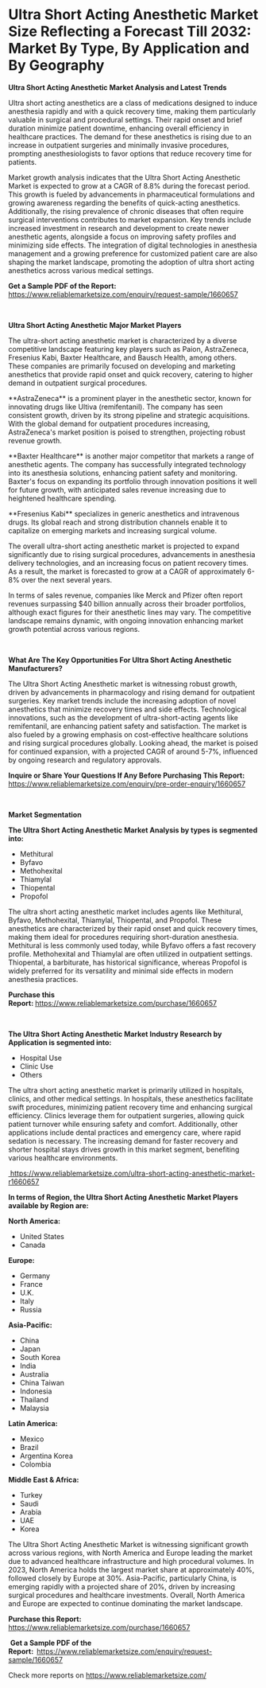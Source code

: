 <p><h1>Ultra Short Acting Anesthetic Market Size Reflecting a Forecast Till 2032: Market By Type, By Application and By Geography</h1></p><p><strong>Ultra Short Acting Anesthetic Market Analysis and Latest Trends</strong></p>
<p><p>Ultra short acting anesthetics are a class of medications designed to induce anesthesia rapidly and with a quick recovery time, making them particularly valuable in surgical and procedural settings. Their rapid onset and brief duration minimize patient downtime, enhancing overall efficiency in healthcare practices. The demand for these anesthetics is rising due to an increase in outpatient surgeries and minimally invasive procedures, prompting anesthesiologists to favor options that reduce recovery time for patients.</p><p>Market growth analysis indicates that the Ultra Short Acting Anesthetic Market is expected to grow at a CAGR of 8.8% during the forecast period. This growth is fueled by advancements in pharmaceutical formulations and growing awareness regarding the benefits of quick-acting anesthetics. Additionally, the rising prevalence of chronic diseases that often require surgical interventions contributes to market expansion. Key trends include increased investment in research and development to create newer anesthetic agents, alongside a focus on improving safety profiles and minimizing side effects. The integration of digital technologies in anesthesia management and a growing preference for customized patient care are also shaping the market landscape, promoting the adoption of ultra short acting anesthetics across various medical settings.</p></p>
<p><strong>Get a Sample PDF of the Report:&nbsp;</strong> <a href="https://www.reliablemarketsize.com/enquiry/request-sample/1660657?utm_campaign=3516&utm_medium=2&utm_source=Github&utm_content=ia&utm_term=29032025&utm_id=ultra-short-acting-anesthetic">https://www.reliablemarketsize.com/enquiry/request-sample/1660657</a></p>
<p>&nbsp;</p>
<p><strong>Ultra Short Acting Anesthetic Major Market Players</strong></p>
<p><p>The ultra-short acting anesthetic market is characterized by a diverse competitive landscape featuring key players such as Paion, AstraZeneca, Fresenius Kabi, Baxter Healthcare, and Bausch Health, among others. These companies are primarily focused on developing and marketing anesthetics that provide rapid onset and quick recovery, catering to higher demand in outpatient surgical procedures.</p><p>**AstraZeneca** is a prominent player in the anesthetic sector, known for innovating drugs like Ultiva (remifentanil). The company has seen consistent growth, driven by its strong pipeline and strategic acquisitions. With the global demand for outpatient procedures increasing, AstraZeneca's market position is poised to strengthen, projecting robust revenue growth.</p><p>**Baxter Healthcare** is another major competitor that markets a range of anesthetic agents. The company has successfully integrated technology into its anesthesia solutions, enhancing patient safety and monitoring. Baxter's focus on expanding its portfolio through innovation positions it well for future growth, with anticipated sales revenue increasing due to heightened healthcare spending.</p><p>**Fresenius Kabi** specializes in generic anesthetics and intravenous drugs. Its global reach and strong distribution channels enable it to capitalize on emerging markets and increasing surgical volume.</p><p>The overall ultra-short acting anesthetic market is projected to expand significantly due to rising surgical procedures, advancements in anesthesia delivery technologies, and an increasing focus on patient recovery times. As a result, the market is forecasted to grow at a CAGR of approximately 6-8% over the next several years.</p><p>In terms of sales revenue, companies like Merck and Pfizer often report revenues surpassing $40 billion annually across their broader portfolios, although exact figures for their anesthetic lines may vary. The competitive landscape remains dynamic, with ongoing innovation enhancing market growth potential across various regions.</p></p>
<p>&nbsp;</p>
<p><strong>What Are The Key Opportunities For Ultra Short Acting Anesthetic Manufacturers?</strong></p>
<p><p>The Ultra Short Acting Anesthetic market is witnessing robust growth, driven by advancements in pharmacology and rising demand for outpatient surgeries. Key market trends include the increasing adoption of novel anesthetics that minimize recovery times and side effects. Technological innovations, such as the development of ultra-short-acting agents like remifentanil, are enhancing patient safety and satisfaction. The market is also fueled by a growing emphasis on cost-effective healthcare solutions and rising surgical procedures globally. Looking ahead, the market is poised for continued expansion, with a projected CAGR of around 5-7%, influenced by ongoing research and regulatory approvals.</p></p>
<p><strong>Inquire or Share Your Questions If Any Before Purchasing This Report:</strong> <a href="https://www.reliablemarketsize.com/enquiry/pre-order-enquiry/1660657?utm_campaign=3516&utm_medium=2&utm_source=Github&utm_content=ia&utm_term=29032025&utm_id=ultra-short-acting-anesthetic">https://www.reliablemarketsize.com/enquiry/pre-order-enquiry/1660657</a></p>
<p>&nbsp;</p>
<p><strong>Market Segmentation</strong></p>
<p><strong>The Ultra Short Acting Anesthetic Market Analysis by types is segmented into:</strong></p>
<p><ul><li>Methitural</li><li>Byfavo</li><li>Methohexital</li><li>Thiamylal</li><li>Thiopental</li><li>Propofol</li></ul></p>
<p><p>The ultra short acting anesthetic market includes agents like Methitural, Byfavo, Methohexital, Thiamylal, Thiopental, and Propofol. These anesthetics are characterized by their rapid onset and quick recovery times, making them ideal for procedures requiring short-duration anesthesia. Methitural is less commonly used today, while Byfavo offers a fast recovery profile. Methohexital and Thiamylal are often utilized in outpatient settings. Thiopental, a barbiturate, has historical significance, whereas Propofol is widely preferred for its versatility and minimal side effects in modern anesthesia practices.</p></p>
<p><strong>Purchase this Report:&nbsp;</strong><a href="https://www.reliablemarketsize.com/purchase/1660657?utm_campaign=3516&utm_medium=2&utm_source=Github&utm_content=ia&utm_term=29032025&utm_id=ultra-short-acting-anesthetic">https://www.reliablemarketsize.com/purchase/1660657</a></p>
<p>&nbsp;</p>
<p><strong>The Ultra Short Acting Anesthetic Market Industry Research by Application is segmented into:</strong></p>
<p><ul><li>Hospital Use</li><li>Clinic Use</li><li>Others</li></ul></p>
<p><p>The ultra short acting anesthetic market is primarily utilized in hospitals, clinics, and other medical settings. In hospitals, these anesthetics facilitate swift procedures, minimizing patient recovery time and enhancing surgical efficiency. Clinics leverage them for outpatient surgeries, allowing quick patient turnover while ensuring safety and comfort. Additionally, other applications include dental practices and emergency care, where rapid sedation is necessary. The increasing demand for faster recovery and shorter hospital stays drives growth in this market segment, benefiting various healthcare environments.</p></p>
<p><a href="https://www.reliablemarketsize.com/ultra-short-acting-anesthetic-market-r1660657?utm_campaign=3516&utm_medium=2&utm_source=Github&utm_content=ia&utm_term=29032025&utm_id=ultra-short-acting-anesthetic">&nbsp;https://www.reliablemarketsize.com/ultra-short-acting-anesthetic-market-r1660657</a></p>
<p><strong>In terms of Region, the Ultra Short Acting Anesthetic Market Players available by Region are:</strong></p>
<p>
    <p> <strong> North America: </strong>
        <ul>
            <li>United States</li>
            <li>Canada</li>
        </ul>
        </p> 
    <p> <strong> Europe: </strong>
        <ul>
            <li>Germany</li>
            <li>France</li>
            <li>U.K.</li>
            <li>Italy</li>
            <li>Russia</li>
        </ul>
        </p> 
    <p> <strong> Asia-Pacific: </strong>
        <ul>
            <li>China</li>
            <li>Japan</li>
            <li>South Korea</li>
            <li>India</li>
            <li>Australia</li>
            <li>China Taiwan</li>
            <li>Indonesia</li>
            <li>Thailand</li>
            <li>Malaysia</li>
        </ul>
        </p> 
    <p> <strong> Latin America: </strong>
        <ul>
            <li>Mexico</li>
            <li>Brazil</li>
            <li>Argentina Korea</li>
            <li>Colombia</li>
        </ul>
        </p> 
    <p> <strong> Middle East & Africa: </strong>
        <ul>
            <li>Turkey</li>
            <li>Saudi</li>
            <li>Arabia</li>
            <li>UAE</li>
            <li>Korea</li>
        </ul>
    </p>
    </p>
<p><p>The Ultra Short Acting Anesthetic Market is witnessing significant growth across various regions, with North America and Europe leading the market due to advanced healthcare infrastructure and high procedural volumes. In 2023, North America holds the largest market share at approximately 40%, followed closely by Europe at 30%. Asia-Pacific, particularly China, is emerging rapidly with a projected share of 20%, driven by increasing surgical procedures and healthcare investments. Overall, North America and Europe are expected to continue dominating the market landscape.</p></p>
<p><strong>Purchase this Report: </strong><a href="https://www.reliablemarketsize.com/purchase/1660657?utm_campaign=3516&utm_medium=2&utm_source=Github&utm_content=ia&utm_term=29032025&utm_id=ultra-short-acting-anesthetic">https://www.reliablemarketsize.com/purchase/1660657</a></p>
<p>&nbsp;<strong>Get a Sample PDF of the Report:&nbsp;&nbsp;</strong><a href="https://www.reliablemarketsize.com/enquiry/request-sample/1660657?utm_campaign=3516&utm_medium=2&utm_source=Github&utm_content=ia&utm_term=29032025&utm_id=ultra-short-acting-anesthetic">https://www.reliablemarketsize.com/enquiry/request-sample/1660657</a></p>
<p><strong></strong></p>
<p>Check more reports on <a href="https://www.reliablemarketsize.com/?utm_campaign=3516&utm_medium=2&utm_source=Github&utm_content=ia&utm_term=29032025&utm_id=ultra-short-acting-anesthetic">https://www.reliablemarketsize.com/</a></p>